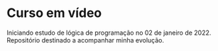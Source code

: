 # Curso em vídeo
Iniciando estudo de lógica de programação no 02 de janeiro de 2022.
Repositório destinado a acompanhar minha evolução.